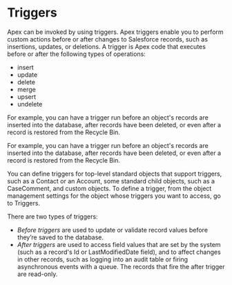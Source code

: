 # Triggers

Apex can be invoked by using triggers. Apex triggers enable you to perform custom actions before or after changes to Salesforce records, such as insertions, updates, or deletions.
A trigger is Apex code that executes before or after the following types of operations:
- insert
- update
- delete
- merge
- upsert
- undelete


For example, you can have a trigger run before an object's records are inserted into the database, after records have been deleted, or even after a record is restored from the Recycle Bin.

For example, you can have a trigger run before an object's records are inserted into the database, after records have been deleted, or even after a record is restored from the Recycle Bin.

You can define triggers for top-level standard objects that support triggers, such as a Contact or an Account, some standard child objects, such as a CaseComment, and custom objects. To define a trigger, from the object management settings for the object whose triggers you want to access, go to Triggers.

There are two types of triggers:
- *Before triggers* are used to update or validate record values before they’re saved to the database.
- *After triggers* are used to access field values that are set by the system (such as a record's Id or LastModifiedDate field), and to affect changes in other records, such as logging into an audit table or firing asynchronous events with a queue. The records that fire the after trigger are read-only.
